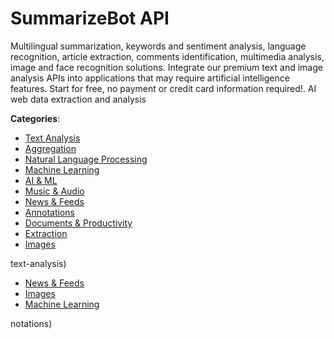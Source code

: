# SummarizeBot API


Multilingual summarization, keywords and sentiment analysis, language recognition, article extraction, comments identification, multimedia analysis, image and face recognition solutions. Integrate our premium text and image analysis APIs into applications that may require artificial intelligence features.  Start for free, no payment or credit card information required!. AI web data extraction and analysis



**Categories**:
- [Text Analysis](https://github.com/apis-list/apis-list#text-analysis)
- [Aggregation](https://github.com/apis-list/apis-list#aggregation)
- [Natural Language Processing](https://github.com/apis-list/apis-list#natural-language-processing)
- [Machine Learning](https://github.com/apis-list/apis-list#machine-learning)
- [AI & ML](https://github.com/apis-list/apis-list#ai-and-ml)
- [Music & Audio](https://github.com/apis-list/apis-list#music-and-audio)
- [News & Feeds](https://github.com/apis-list/apis-list#news-and-feeds)
- [Annotations](https://github.com/apis-list/apis-list#annotations)
- [Documents & Productivity](https://github.com/apis-list/apis-list#documents-and-productivity)
- [Extraction](https://github.com/apis-list/apis-list#extraction)
- [Images](https://github.com/apis-list/apis-list#images)



text-analysis)
- [News & Feeds](https://github.com/apis-list/apis-list#news-and-feeds)
- [Images](https://github.com/apis-list/apis-list#images)
- [Machine Learning](https://github.com/apis-list/apis-list#machine-learning)



notations)



